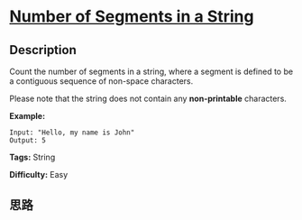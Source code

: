 # [Number of Segments in a String][title]

## Description

Count the number of segments in a string, where a segment is defined to be a
contiguous sequence of non-space characters.

Please note that the string does not contain any **non-printable** characters.

**Example:**
            Input: "Hello, my name is John"    Output: 5    


**Tags:** String

**Difficulty:** Easy

## 思路

[title]: https://leetcode.com/problems/number-of-segments-in-a-string
